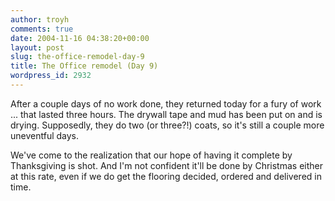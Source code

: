```yaml
---
author: troyh
comments: true
date: 2004-11-16 04:38:20+00:00
layout: post
slug: the-office-remodel-day-9
title: The Office remodel (Day 9)
wordpress_id: 2932
---
```


After a couple days of no work done, they returned today for a fury of work ... that lasted three hours. The drywall tape and mud has been put on and is drying. Supposedly, they do two (or three?!) coats, so it's still a couple more uneventful days.

We've come to the realization that our hope of having it complete by Thanksgiving is shot. And I'm not confident it'll be done by Christmas either at this rate, even if we do get the flooring decided, ordered and delivered in time.
